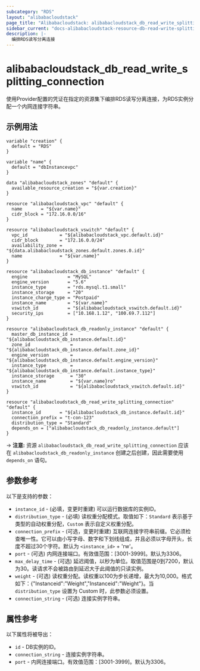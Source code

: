 ```yaml
---
subcategory: "RDS"
layout: "alibabacloudstack"
page_title: "Alibabacloudstack: alibabacloudstack_db_read_write_splitting_connection"
sidebar_current: "docs-alibabacloudstack-resource-db-read-write-splitting-connection"
description: |-
  编排RDS读写分离连接
---
```


# alibabacloudstack_db_read_write_splitting_connection

使用Provider配置的凭证在指定的资源集下编排RDS读写分离连接，为RDS实例分配一个内网连接字符串。

## 示例用法

```
variable "creation" {
  default = "RDS"
}

variable "name" {
  default = "dbInstancevpc"
}

data "alibabacloudstack_zones" "default" {
  available_resource_creation = "${var.creation}"
}

resource "alibabacloudstack_vpc" "default" {
  name       = "${var.name}"
  cidr_block = "172.16.0.0/16"
}

resource "alibabacloudstack_vswitch" "default" {
  vpc_id            = "${alibabacloudstack_vpc.default.id}"
  cidr_block        = "172.16.0.0/24"
  availability_zone = "${data.alibabacloudstack_zones.default.zones.0.id}"
  name              = "${var.name}"
}

resource "alibabacloudstack_db_instance" "default" {
  engine               = "MySQL"
  engine_version       = "5.6"
  instance_type        = "rds.mysql.t1.small"
  instance_storage     = "20"
  instance_charge_type = "Postpaid"
  instance_name        = "${var.name}"
  vswitch_id           = "${alibabacloudstack_vswitch.default.id}"
  security_ips         = ["10.168.1.12", "100.69.7.112"]
}

resource "alibabacloudstack_db_readonly_instance" "default" {
  master_db_instance_id = "${alibabacloudstack_db_instance.default.id}"
  zone_id               = "${alibabacloudstack_db_instance.default.zone_id}"
  engine_version        = "${alibabacloudstack_db_instance.default.engine_version}"
  instance_type         = "${alibabacloudstack_db_instance.default.instance_type}"
  instance_storage      = "30"
  instance_name         = "${var.name}ro"
  vswitch_id            = "${alibabacloudstack_vswitch.default.id}"
}

resource "alibabacloudstack_db_read_write_splitting_connection" "default" {
  instance_id       = "${alibabacloudstack_db_instance.default.id}"
  connection_prefix = "t-con-123"
  distribution_type = "Standard"
  depends_on = ["alibabacloudstack_db_readonly_instance.default"]
}
```

-> **注意:** 资源 `alibabacloudstack_db_read_write_splitting_connection` 应该在 `alibabacloudstack_db_readonly_instance` 创建之后创建，因此需要使用 `depends_on` 语句。

## 参数参考

以下是支持的参数：

* `instance_id` - (必填，变更时重建) 可以运行数据库的实例ID。
* `distribution_type` - (必填) 读权重分配模式。取值如下：`Standard` 表示基于类型的自动权重分配，`Custom` 表示自定义权重分配。
* `connection_prefix` - (可选，变更时重建) 互联网连接字符串前缀。它必须检查唯一性。它可以由小写字母、数字和下划线组成，并且必须以字母开头，长度不超过30个字符。默认为 `<instance_id>` + 'rw'。
* `port` - (可选) 内网连接端口。有效值范围：[3001-3999]。默认为3306。
* `max_delay_time` - (可选) 延迟阈值，以秒为单位。取值范围是0到7200，默认为30。读请求不会被路由到延迟大于此阈值的只读实例。
* `weight` - (可选) 读权重分配。读权重以100为步长递增，最大为10,000。格式如下：{"Instanceid":"Weight","Instanceid":"Weight"}。当 `distribution_type` 设置为 Custom 时，此参数必须设置。
* `connection_string` - (可选) 连接实例字符串。

## 属性参考

以下属性将被导出：

* `id` - DB实例的ID。
* `connection_string` - 连接实例字符串。
* `port` - 内网连接端口。有效值范围：[3001-3999]。默认为3306。